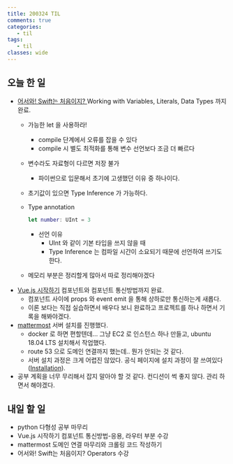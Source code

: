 ```yaml
---
title: 200324 TIL
comments: true
categories:
   - til
tags:
   - til
classes: wide
---
```

## 오늘 한 일
- [어서와! Swift는 처음이지? ](https://programmers.co.kr/learn/courses/9873) Working with Variables, Literals, Data Types 까지 완료.
  - 가능한 let 을 사용하라!
    - compile 단계에서 오류를 잡을 수 있다
    - compile 시 별도 최적화를 통해 변수 선언보다 조금 더 빠르다
  - 변수라도 자료형이 다르면 저장 불가  
    
    - 파이썬으로 입문해서 초기에 고생했던 이유 중 하나이다.
  - 초기값이 있으면 Type Inference 가 가능하다.
  - Type annotation
  
  	```swift
    let number: UInt = 3	
    ```
    - 선언 이유
      - UInt 와 같이 기본 타입을 쓰지 않을 때
      - Type Inference 는 컴파일 시간이 소요되기 때문에 선언하여 쓰기도 한다.
  - 메모리 부분은 정리할게 많아서 따로 정리해야겠다
- [Vue.js 시작하기](https://www.inflearn.com/course/Age-of-Vuejs/dashboard) 컴포넌트와 컴포넌트 통신방법까지 완료.
  - 컴포넌트 사이에 props 와 event emit 을 통해 상하로만 통신하는게 새롭다.
  - 이론 보다는 직접 실습하면서 배우다 보니 완료하고 프로젝트를 하나 하면서 기록을 해봐야겠다.
- [mattermost](https://mattermost.com/) 서버 설치를 진행했다.
  - docker 로 하면 편할텐데... 그냥 EC2 로 인스턴스 하나 만들고, ubuntu 18.04 LTS 설치해서 작업했다.
  - route 53 으로 도메인 연결까지 했는데.. 뭔가 안되는 것 같다.
  - 서버 설치 과정은 크게 어렵진 않았다. 공식 페이지에 설치 과정이 잘 쓰여있다 ([Installation](https://docs.mattermost.com/install/install-ubuntu-1804.html)).
- 공부 계획을 너무 무리해서 잡지 말아야 할 것 같다. 컨디션이 썩 좋지 않다. 관리 하면서 해야겠다.

## 내일 할 일
- python 다형성 공부 마무리
- Vue.js 시작하기 컴포넌트 통신방법-응용, 라우터 부분 수강
- mattermost 도메인 연결 마무리와 크롤링 코드 작성하기
- 어서와! Swift는 처음이지? Operators 수강


